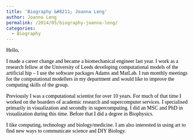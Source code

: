 ```yaml
---
title: 'Biography &#8211; Joanna Leng'
author: Joanna Leng
permalink: /2014/05/biography-joanna-leng/
categories:
  - Biography
---
```

<span style="color: #000000; font-family: Calibri;">Hello,</span>

<span style="color: #000000; font-family: Calibri;">I made a career change and became a biomechanical engineer last year. I work as a research fellow at the University of Leeds developing computational models of the artificial hip – I use the software packages Adams and MatLab. I run monthly meetings for the computational modellers in my department and would like to improve the computing skills of the group.</span>

<span style="color: #000000; font-family: Calibri;">Previously I was a computational scientist for over 10 years. For much of that time I worked on the boarders of academic research and supercomputer services. I specialised primarily in visualization and secondly in supercomputing. I did an MSC and PhD in visualization during this time. Before that I did a degree in Biophysics. </span>

<span style="color: #000000; font-family: Calibri;">I like computing, technology and biology/medicine. I am also interested in using art to find new ways to communicate science and DIY Biology.</span>
